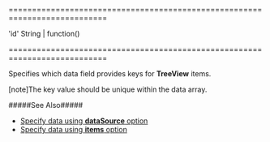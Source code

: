 ===========================================================================
<!--default-->'id'<!--/default-->
<!--type-->String | function()<!--/type-->
===========================================================================

<!--shortDescription-->
Specifies which data field provides keys for **TreeView** items.
<!--/shortDescription-->

<!--fullDescription-->
[note]The key value should be unique within the data array.

#####See Also#####
- [Specify data using **dataSource** option](/Documentation/ApiReference/UI_Widgets/dxTreeView/Configuration/#dataSource)
- [Specify data using **items** option](/Documentation/ApiReference/UI_Widgets/dxTreeView/Configuration/#items)
<!--/fullDescription-->